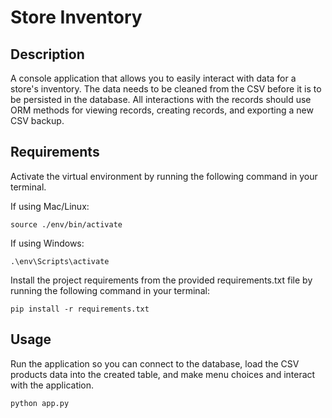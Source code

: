 # Store Inventory
## Description
A console application that allows you to easily interact with data for a store's inventory.
The data needs to be cleaned from the CSV before it is to be persisted in the database. All interactions with the records should use ORM methods for viewing records, creating records, and exporting a new CSV backup.

## Requirements
Activate the virtual environment by running the following command in your terminal.

If using Mac/Linux:
```
source ./env/bin/activate
```
If using Windows:
```
.\env\Scripts\activate
```

Install the project requirements from the provided requirements.txt file by running the following command in your terminal:
```
pip install -r requirements.txt
```

## Usage
Run the application so you can connect to the database, load the CSV products data into the created table, and make menu choices and interact with the application.
```
python app.py
```
